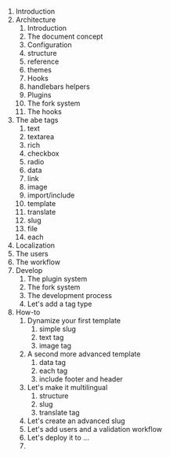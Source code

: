 1. Introduction
2. Architecture
   1. Introduction
   2. The document concept
   3. Configuration
   4. structure
   5. reference
   6. themes
   7. Hooks
   8. handlebars helpers
   9. Plugins
   10. The fork system
   11. The hooks
3. The abe tags
   1. text
   2. textarea
   3. rich
   4. checkbox
   5. radio
   6. data
   7. link
   8. image
   9. import/include
   10. template
   11. translate
   12. slug
   13. file
   14. each
4. Localization
5. The users
6. The workflow
7. Develop
   1. The plugin system
   2. The fork system
   3. The development process
   4. Let's add a tag type
8. How-to
   1. Dynamize your first template
      1. simple slug
      2. text tag
      3. image tag
   2. A second more advanced template
      1. data tag
      2. each tag
      3. include footer and header
   3. Let's make it multilingual
      1. structure
      2. slug
      3. translate tag
   4. Let's create an advanced slug
   5. Let's add users and a validation workflow
   6. Let's deploy it to ...
   7.